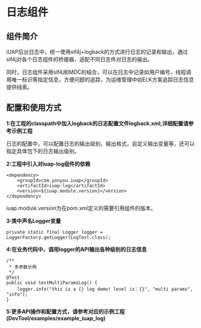 # 日志组件 #

## 组件简介 ##
iUAP后台日志中，统一使用slf4j+logback的方式进行日志的记录和输出，通过slf4j对各个日志组件的桥接器，适配不同日志件对日志的输出。

同时，日志组件采用slf4j和MDC的结合，可以在日志中记录如用户编号，线程调用唯一标识等指定信息，方便问题的追踪，为运维管理中如ELK方案追踪日志信息提供线索。

## 配置和使用方式 ##
**1:在工程的classpath中加入logback的日志配置文件logback.xml,详细配置请参考示例工程**

日志的配置中，可以配置日志的输出级别，输出格式，自定义输出变量等，还可以指定具体包下的日志输出级别。

**2:工程中引入对iuap-log组件的依赖**

	<dependency>
		<groupId>com.yonyou.iuap</groupId>
		<artifactId>iuap-log</artifactId>
		<version>${iuap.module.version}</version>
	</dependency>

iuap.module.version为在pom.xml定义的需要引用组件的版本。

**3:类中声名Logger变量**

	private static final Logger logger = LoggerFactory.getLogger(LogTest.class);

**4:在业务代码中，调用logger的API输出各种级别的日志信息**

	/**
	 * 多参数示例
	 */
	@Test
	public void testMultiParamsLog() {
		logger.info("this is a {} log demo! level is：{}", "multi params", "info");
	}


**5:更多API操作和配置方式，请参考对应的示例工程(DevTool/examples/example_iuap_log)**